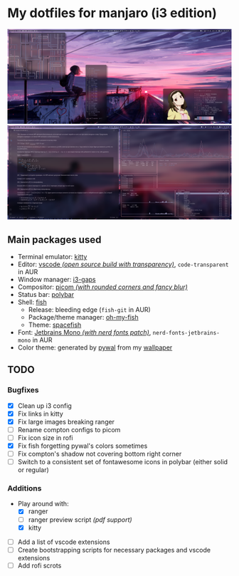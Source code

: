 # My dotfiles for manjaro (i3 edition)

![](Pictures/screenshots/flex.png)
![](Pictures/screenshots/flex2.png)

## Main packages used

- Terminal emulator: [kitty](https://github.com/kovidgoyal/kitty)
- Editor: [vscode _(open source build with transparency)_](https://github.com/microsoft/vscode), `code-transparent` in AUR
- Window manager: [i3-gaps](https://github.com/Airblader/i3)
- Compositor: [picom _(with rounded corners and fancy blur)_](https://github.com/ibhagwan/picom)
- Status bar: [polybar](https://github.com/polybar/polybar)
- Shell: [fish](https://github.com/fish-shell/fish-shell)
  - Release: bleeding edge (`fish-git` in AUR)
  - Package/theme manager: [oh-my-fish](https://github.com/oh-my-fish/oh-my-fish)
  - Theme: [spacefish](https://github.com/matchai/spacefish)
- Font: [Jetbrains Mono _(with nerd fonts patch)_](https://github.com/JetBrains/JetBrainsMono), `nerd-fonts-jetbrains-mono` in AUR
- Color theme: generated by [pywal](https://github.com/dylanaraps/pywal) from my [wallpaper](Pictures/wallpapers/wall.png)

## TODO

### Bugfixes

- [x] Clean up i3 config
- [x] Fix links in kitty
- [x] Fix large images breaking ranger
- [ ] Rename compton configs to picom
- [ ] Fix icon size in rofi
- [x] Fix fish forgetting pywal's colors sometimes
- [ ] Fix compton's shadow not covering bottom right corner
- [ ] Switch to a consistent set of fontawesome icons in polybar (either solid or regular)

### Additions

- Play around with:
  - [x] ranger
  - [ ] ranger preview script _(pdf support)_
  - [x] kitty
- [ ] Add a list of vscode extensions
- [ ] Create bootstrapping scripts for necessary packages and vscode extensions
- [ ] Add rofi scrots
